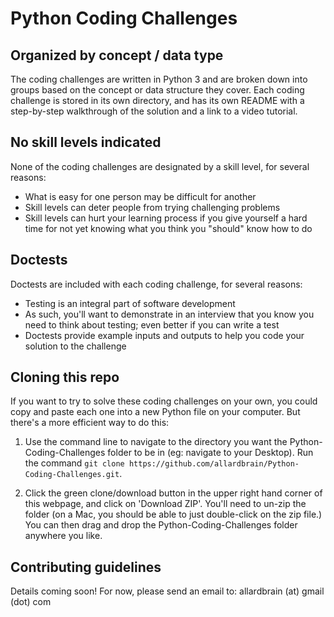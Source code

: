 # Python Coding Challenges

## Organized by concept / data type
The coding challenges are written in Python 3 and are broken down into groups based on the concept or data structure they cover. Each coding challenge is stored in its own directory, and has its own README with a step-by-step walkthrough of the solution and a link to a video tutorial.

## No skill levels indicated
None of the coding challenges are designated by a skill level, for several reasons:

* What is easy for one person may be difficult for another
* Skill levels can deter people from trying challenging problems
* Skill levels can hurt your learning process if you give yourself a hard time for not yet knowing what you think you "should" know how to do

## Doctests
Doctests are included with each coding challenge, for several reasons:

* Testing is an integral part of software development
* As such, you'll want to demonstrate in an interview that you know you need to think about testing; even better if you can write a test
* Doctests provide example inputs and outputs to help you code your solution to the challenge

## Cloning this repo
If you want to try to solve these coding challenges on your own, you could copy and paste each one into a new Python file on your computer. But there's a more efficient way to do this:

1. Use the command line to navigate to the directory you want the Python-Coding-Challenges folder to be in (eg: navigate to your Desktop). Run the command `git clone https://github.com/allardbrain/Python-Coding-Challenges.git`.

2. Click the green clone/download button in the upper right hand corner of this webpage, and click on 'Download ZIP'. You'll need to un-zip the folder (on a Mac, you should be able to just double-click on the zip file.) You can then drag and drop the Python-Coding-Challenges folder anywhere you like.

## Contributing guidelines
Details coming soon! For now, please send an email to: allardbrain (at) gmail (dot) com